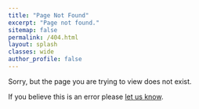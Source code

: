 ```yaml
---
title: "Page Not Found"
excerpt: "Page not found."
sitemap: false
permalink: /404.html
layout: splash
classes: wide
author_profile: false
---
```


Sorry, but the page you are trying to view does not exist.

If you believe this is an error please [let us know](mailto:instruct.si@ki.si).